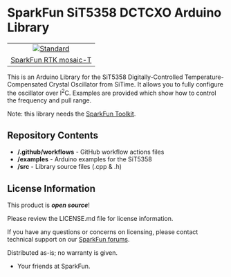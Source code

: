 SparkFun SiT5358 DCTCXO Arduino Library 
========================================

<table class="table table-hover table-striped table-bordered">
    <tr align="center">
        <td><a href="https://www.sparkfun.com/products/26289"><img src="" alt="Standard"></a></td>
    </tr>
    <tr align="center">
        <td><a href="https://www.sparkfun.com/products/26289">SparkFun RTK mosaic-T</a></td>
    </tr>
</table>

This is an Arduino Library for the SiT5358 Digitally-Controlled Temperature-Compensated Crystal Oscillator from SiTime.
It allows you to fully configure the oscillator over I<sup>2</sup>C.
Examples are provided which show how to control the frequency and pull range.

Note: this library needs the [SparkFun Toolkit](https://github.com/sparkfun/SparkFun_Toolkit).

Repository Contents
-------------------

* **/.github/workflows** - GitHub workflow actions files
* **/examples** - Arduino examples for the SiT5358
* **/src** - Library source files (.cpp & .h)

License Information
-------------------

This product is _**open source**_! 

Please review the LICENSE.md file for license information. 

If you have any questions or concerns on licensing, please contact technical support on our [SparkFun forums](https://community.sparkfun.com/).

Distributed as-is; no warranty is given.

- Your friends at SparkFun.
